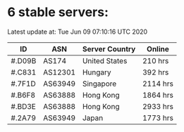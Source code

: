 # 6 stable servers:

Latest update at: Tue Jun 09 07:10:16 UTC 2020

| ID | ASN | Server Country | Online |
| -- | --- | -------------- | ------ |
| #.D09B | AS174 | United States | 210 hrs |
| #.C831 | AS12301 | Hungary | 392 hrs |
| #.7F1D | AS63949 | Singapore | 2114 hrs |
| #.B6F8 | AS63888 | Hong Kong | 1864 hrs |
| #.BD3E | AS63888 | Hong Kong | 2933 hrs |
| #.2A79 | AS63949 | Japan | 1773 hrs |


